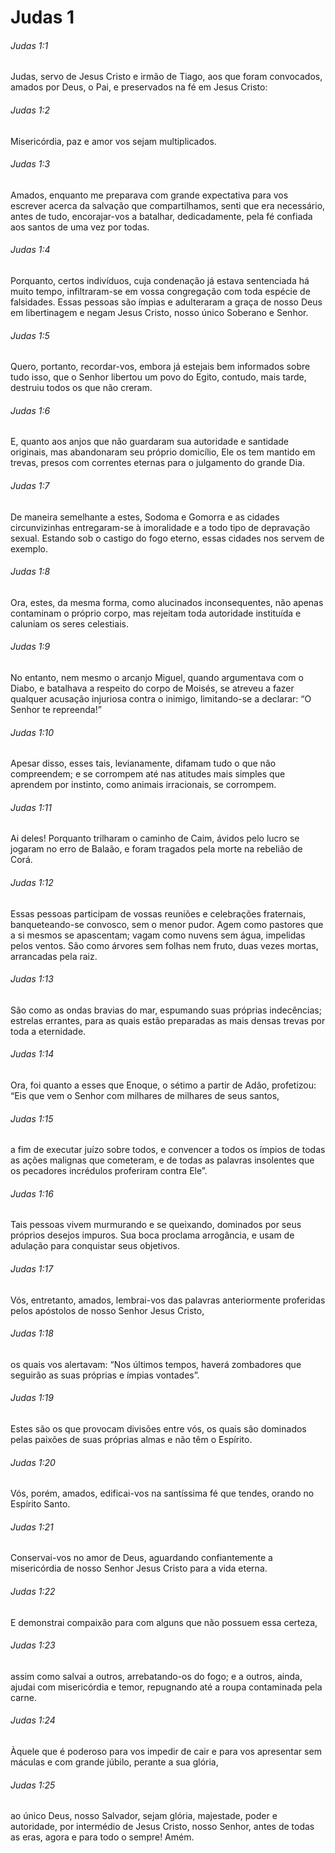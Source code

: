 # Judas 1

###### Judas 1:1

Judas, servo de Jesus Cristo e irmão de Tiago, aos que foram convocados, amados por Deus, o Pai, e preservados na fé em Jesus Cristo:

###### Judas 1:2

Misericórdia, paz e amor vos sejam multiplicados.

###### Judas 1:3

Amados, enquanto me preparava com grande expectativa para vos escrever acerca da salvação que compartilhamos, senti que era necessário, antes de tudo, encorajar-vos a batalhar, dedicadamente, pela fé confiada aos santos de uma vez por todas.

###### Judas 1:4

Porquanto, certos indivíduos, cuja condenação já estava sentenciada há muito tempo, infiltraram-se em vossa congregação com toda espécie de falsidades. Essas pessoas são ímpias e adulteraram a graça de nosso Deus em libertinagem e negam Jesus Cristo, nosso único Soberano e Senhor.

###### Judas 1:5

Quero, portanto, recordar-vos, embora já estejais bem informados sobre tudo isso, que o Senhor libertou um povo do Egito, contudo, mais tarde, destruiu todos os que não creram.

###### Judas 1:6

E, quanto aos anjos que não guardaram sua autoridade e santidade originais, mas abandonaram seu próprio domicílio, Ele os tem mantido em trevas, presos com correntes eternas para o julgamento do grande Dia.

###### Judas 1:7

De maneira semelhante a estes, Sodoma e Gomorra e as cidades circunvizinhas entregaram-se à imoralidade e a todo tipo de depravação sexual. Estando sob o castigo do fogo eterno, essas cidades nos servem de exemplo.

###### Judas 1:8

Ora, estes, da mesma forma, como alucinados inconsequentes, não apenas contaminam o próprio corpo, mas rejeitam toda autoridade instituída e caluniam os seres celestiais.

###### Judas 1:9

No entanto, nem mesmo o arcanjo Miguel, quando argumentava com o Diabo, e batalhava a respeito do corpo de Moisés, se atreveu a fazer qualquer acusação injuriosa contra o inimigo, limitando-se a declarar: “O Senhor te repreenda!”

###### Judas 1:10

Apesar disso, esses tais, levianamente, difamam tudo o que não compreendem; e se corrompem até nas atitudes mais simples que aprendem por instinto, como animais irracionais, se corrompem.

###### Judas 1:11

Ai deles! Porquanto trilharam o caminho de Caim, ávidos pelo lucro se jogaram no erro de Balaão, e foram tragados pela morte na rebelião de Corá.

###### Judas 1:12

Essas pessoas participam de vossas reuniões e celebrações fraternais, banqueteando-se convosco, sem o menor pudor. Agem como pastores que a si mesmos se apascentam; vagam como nuvens sem água, impelidas pelos ventos. São como árvores sem folhas nem fruto, duas vezes mortas, arrancadas pela raiz.

###### Judas 1:13

São como as ondas bravias do mar, espumando suas próprias indecências; estrelas errantes, para as quais estão preparadas as mais densas trevas por toda a eternidade.

###### Judas 1:14

Ora, foi quanto a esses que Enoque, o sétimo a partir de Adão, profetizou: “Eis que vem o Senhor com milhares de milhares de seus santos,

###### Judas 1:15

a fim de executar juízo sobre todos, e convencer a todos os ímpios de todas as ações malignas que cometeram, e de todas as palavras insolentes que os pecadores incrédulos proferiram contra Ele”.

###### Judas 1:16

Tais pessoas vivem murmurando e se queixando, dominados por seus próprios desejos impuros. Sua boca proclama arrogância, e usam de adulação para conquistar seus objetivos.

###### Judas 1:17

Vós, entretanto, amados, lembrai-vos das palavras anteriormente proferidas pelos apóstolos de nosso Senhor Jesus Cristo,

###### Judas 1:18

os quais vos alertavam: “Nos últimos tempos, haverá zombadores que seguirão as suas próprias e ímpias vontades”.

###### Judas 1:19

Estes são os que provocam divisões entre vós, os quais são dominados pelas paixões de suas próprias almas e não têm o Espírito.

###### Judas 1:20

Vós, porém, amados, edificai-vos na santíssima fé que tendes, orando no Espírito Santo.

###### Judas 1:21

Conservai-vos no amor de Deus, aguardando confiantemente a misericórdia de nosso Senhor Jesus Cristo para a vida eterna.

###### Judas 1:22

E demonstrai compaixão para com alguns que não possuem essa certeza,

###### Judas 1:23

assim como salvai a outros, arrebatando-os do fogo; e a outros, ainda, ajudai com misericórdia e temor, repugnando até a roupa contaminada pela carne.

###### Judas 1:24

Àquele que é poderoso para vos impedir de cair e para vos apresentar sem máculas e com grande júbilo, perante a sua glória,

###### Judas 1:25

ao único Deus, nosso Salvador, sejam glória, majestade, poder e autoridade, por intermédio de Jesus Cristo, nosso Senhor, antes de todas as eras, agora e para todo o sempre! Amém.

